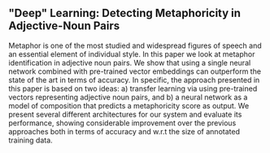 ## "Deep" Learning: Detecting Metaphoricity in Adjective-Noun Pairs

Metaphor is one of the most studied and widespread figures of speech and an essential element of individual style. In this paper we look at metaphor identification in adjective noun pairs. We show that using a single neural network combined with pre-trained vector embeddings can outperform the state of the art in terms of accuracy. In specific, the approach presented in this paper is based on two ideas: a) transfer learning via using pre-trained vectors representing adjective noun pairs, and b) a neural network as a model of composition that predicts a metaphoricity score as output. We present several different architectures for our system and evaluate its performance, showing considerable improvement over the previous approaches both in terms of accuracy and w.r.t the size of annotated training data. 
